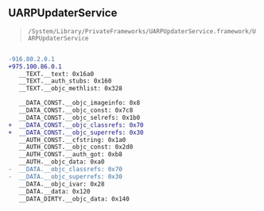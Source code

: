 ## UARPUpdaterService

> `/System/Library/PrivateFrameworks/UARPUpdaterService.framework/UARPUpdaterService`

```diff

-916.80.2.0.1
+975.100.86.0.1
   __TEXT.__text: 0x16a0
   __TEXT.__auth_stubs: 0x160
   __TEXT.__objc_methlist: 0x328

   __DATA_CONST.__objc_imageinfo: 0x8
   __DATA_CONST.__objc_const: 0x7c8
   __DATA_CONST.__objc_selrefs: 0x1b0
+  __DATA_CONST.__objc_classrefs: 0x70
+  __DATA_CONST.__objc_superrefs: 0x30
   __AUTH_CONST.__cfstring: 0x1a0
   __AUTH_CONST.__objc_const: 0x2d0
   __AUTH_CONST.__auth_got: 0xb8
   __AUTH.__objc_data: 0xa0
-  __DATA.__objc_classrefs: 0x70
-  __DATA.__objc_superrefs: 0x30
   __DATA.__objc_ivar: 0x28
   __DATA.__data: 0x120
   __DATA_DIRTY.__objc_data: 0x140

```
